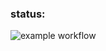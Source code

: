### status:
![example workflow](https://github.com/github/docs/actions/workflows/main.yml/badge.svg)
